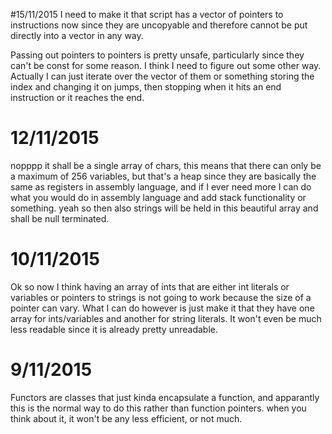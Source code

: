 #15/11/2015
I need to make it that script has a vector of pointers to instructions now since they are
uncopyable and therefore cannot be put directly into a vector in any way.

Passing out pointers to pointers is pretty unsafe, particularly since they can't be const
for some reason. I think I need to figure out some other way. Actually I can just iterate
over the vector of them or something storing the index and changing it on jumps, then
stopping when it hits an end instruction or it reaches the end.

# 12/11/2015
nopppp it shall be a single array of chars, this means that there can only be a maximum
of 256 variables, but that's a heap since they are basically the same as registers in
assembly language, and if I ever need more I can do what you would do in assembly language
and add stack functionality or something. yeah so then also strings will be held in this
beautiful array and shall be null terminated.

# 10/11/2015
Ok so now I think having an array of ints that are either int literals or variables or
pointers to strings is not going to work because the size of a pointer can vary.
What I can do however is just make it that they have one array for ints/variables and
another for string literals. It won't even be much less readable since it is already
pretty unreadable.


# 9/11/2015
Functors are classes that just kinda encapsulate a function, and apparantly this is the
normal way to do this rather than function pointers. when you think about it, it won't be
any less efficient, or not much.
